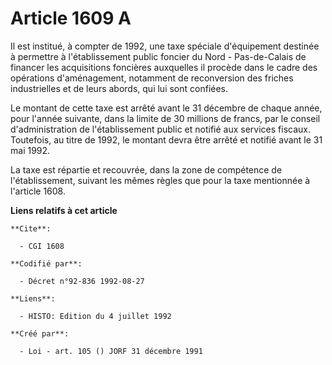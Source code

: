 # Article 1609 A

Il est institué, à compter de 1992, une taxe spéciale d'équipement destinée à permettre à l'établissement public foncier du
Nord - Pas-de-Calais de financer les acquisitions foncières auxquelles il procède dans le cadre des opérations d'aménagement,
notamment de reconversion des friches industrielles et de leurs abords, qui lui sont confiées.

Le montant de cette taxe est arrêté avant le 31 décembre de chaque année, pour l'année suivante, dans la limite de 30
millions de francs, par le conseil d'administration de l'établissement public et notifié aux services fiscaux. Toutefois, au
titre de 1992, le montant devra être arrêté et notifié avant le 31 mai 1992.

La taxe est répartie et recouvrée, dans la zone de compétence de l'établissement, suivant les mêmes règles que pour la taxe
mentionnée à l'article 1608.

**Liens relatifs à cet article**

	**Cite**:

	  - CGI 1608

	**Codifié par**:

	  - Décret n°92-836 1992-08-27

	**Liens**:

	  - HISTO: Edition du 4 juillet 1992

	**Créé par**:

	  - Loi - art. 105 () JORF 31 décembre 1991
